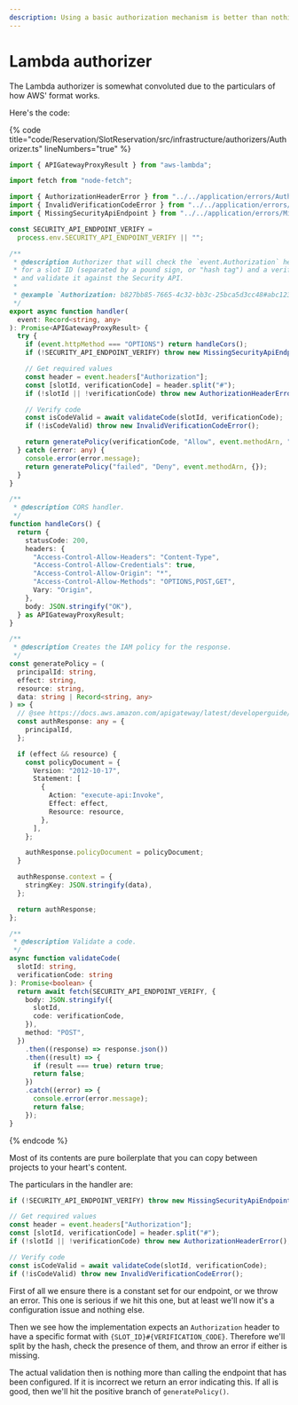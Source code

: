 ```yaml
---
description: Using a basic authorization mechanism is better than nothing.
---
```


# Lambda authorizer

The Lambda authorizer is somewhat convoluted due to the particulars of how AWS' format works.

Here's the code:

{% code title="code/Reservation/SlotReservation/src/infrastructure/authorizers/Authorizer.ts" lineNumbers="true" %}

```typescript
import { APIGatewayProxyResult } from "aws-lambda";

import fetch from "node-fetch";

import { AuthorizationHeaderError } from "../../application/errors/AuthorizationHeaderError";
import { InvalidVerificationCodeError } from "../../application/errors/InvalidVerificationCodeError";
import { MissingSecurityApiEndpoint } from "../../application/errors/MissingSecurityApiEndpoint";

const SECURITY_API_ENDPOINT_VERIFY =
  process.env.SECURITY_API_ENDPOINT_VERIFY || "";

/**
 * @description Authorizer that will check the `event.Authorization` header
 * for a slot ID (separated by a pound sign, or "hash tag") and a verification code
 * and validate it against the Security API.
 *
 * @example `Authorization: b827bb85-7665-4c32-bb3c-25bca5d3cc48#abc123` header.
 */
export async function handler(
  event: Record<string, any>
): Promise<APIGatewayProxyResult> {
  try {
    if (event.httpMethod === "OPTIONS") return handleCors();
    if (!SECURITY_API_ENDPOINT_VERIFY) throw new MissingSecurityApiEndpoint();

    // Get required values
    const header = event.headers["Authorization"];
    const [slotId, verificationCode] = header.split("#");
    if (!slotId || !verificationCode) throw new AuthorizationHeaderError();

    // Verify code
    const isCodeValid = await validateCode(slotId, verificationCode);
    if (!isCodeValid) throw new InvalidVerificationCodeError();

    return generatePolicy(verificationCode, "Allow", event.methodArn, "");
  } catch (error: any) {
    console.error(error.message);
    return generatePolicy("failed", "Deny", event.methodArn, {});
  }
}

/**
 * @description CORS handler.
 */
function handleCors() {
  return {
    statusCode: 200,
    headers: {
      "Access-Control-Allow-Headers": "Content-Type",
      "Access-Control-Allow-Credentials": true,
      "Access-Control-Allow-Origin": "*",
      "Access-Control-Allow-Methods": "OPTIONS,POST,GET",
      Vary: "Origin",
    },
    body: JSON.stringify("OK"),
  } as APIGatewayProxyResult;
}

/**
 * @description Creates the IAM policy for the response.
 */
const generatePolicy = (
  principalId: string,
  effect: string,
  resource: string,
  data: string | Record<string, any>
) => {
  // @see https://docs.aws.amazon.com/apigateway/latest/developerguide/api-gateway-lambda-authorizer-output.html
  const authResponse: any = {
    principalId,
  };

  if (effect && resource) {
    const policyDocument = {
      Version: "2012-10-17",
      Statement: [
        {
          Action: "execute-api:Invoke",
          Effect: effect,
          Resource: resource,
        },
      ],
    };

    authResponse.policyDocument = policyDocument;
  }

  authResponse.context = {
    stringKey: JSON.stringify(data),
  };

  return authResponse;
};

/**
 * @description Validate a code.
 */
async function validateCode(
  slotId: string,
  verificationCode: string
): Promise<boolean> {
  return await fetch(SECURITY_API_ENDPOINT_VERIFY, {
    body: JSON.stringify({
      slotId,
      code: verificationCode,
    }),
    method: "POST",
  })
    .then((response) => response.json())
    .then((result) => {
      if (result === true) return true;
      return false;
    })
    .catch((error) => {
      console.error(error.message);
      return false;
    });
}
```

{% endcode %}

Most of its contents are pure boilerplate that you can copy between projects to your heart's content.

The particulars in the handler are:

```typescript
if (!SECURITY_API_ENDPOINT_VERIFY) throw new MissingSecurityApiEndpoint();

// Get required values
const header = event.headers["Authorization"];
const [slotId, verificationCode] = header.split("#");
if (!slotId || !verificationCode) throw new AuthorizationHeaderError();

// Verify code
const isCodeValid = await validateCode(slotId, verificationCode);
if (!isCodeValid) throw new InvalidVerificationCodeError();
```

First of all we ensure there is a constant set for our endpoint, or we throw an error. This one is serious if we hit this one, but at least we'll now it's a configuration issue and nothing else.

Then we see how the implementation expects an `Authorization` header to have a specific format with `{SLOT_ID}#{VERIFICATION_CODE}`. Therefore we'll split by the hash, check the presence of them, and throw an error if either is missing.

The actual validation then is nothing more than calling the endpoint that has been configured. If it is incorrect we return an error indicating this. If all is good, then we'll hit the positive branch of `generatePolicy()`.

